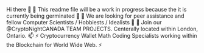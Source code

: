 Hi there 👋
🔭 This readme file will be a work in progress because the it is currently being germinated 🌱
👯 We are looking for peer assistance and fellow Computer Scientists / Hobbiests / Idealists 🤔
💬 Join our @CryptoNightCANADA TEAM PROJECTS. Centerally located within London, Ontario. 📫
⚡ Cryptocurrency Wallet Math Coding Specialists working within the Blockchain for World Wide Web. ⚡
